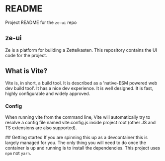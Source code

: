 # README
Project README for the `ze-ui` repo

## ze-ui
Ze is a platform for building a Zettelkasten. This repository contains the UI code for the project.

## What is Vite?
Vite is, in short, a build tool. It is described as a 'native-ESM powered web dev build tool'. It has a nice dev experience. It is well
designed. It is fast, highly configurable and widely approved. 

### Config

When running vite from the command line, Vite will automatically try to resolve a config file named vite.config.js inside project root (other JS and TS extensions are also supported).

## Getting started
If you are spinning this up as a devcontainer this is largely managed for you. The only thing you will need to do once the container is up
and running is to install the dependencies. This project uses `npm` not `yarn`. 
